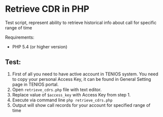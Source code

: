 # Retrieve CDR in PHP

Test script, represent ability to retrieve historical info about call for specific range of time

Requirements:
- PHP 5.4 (or higher version)

## Test:
1. First of all you need to have active account in TENIOS system. You need to copy your personal Access Key, it can be found in General Setting page in TENIOS portal.
2. Open `retrieve_cdrs.php` file with text editor.
3. Replace value of ``$access_key`` with Access Key from step 1.
4. Execute via command line ``php retrieve_cdrs.php``
5. Output will show call records for your account for specified range of time
